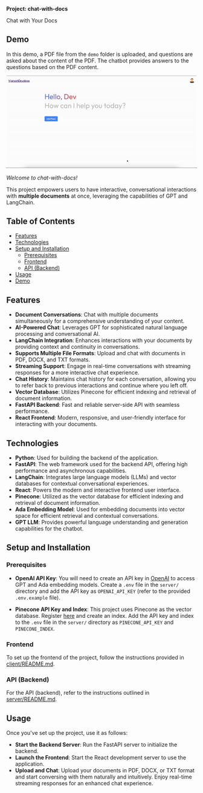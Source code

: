 **Project: chat-with-docs**

Chat with Your Docs

## Demo

In this demo, a PDF file from the `demo` folder is uploaded, and questions are asked about the content of the PDF. The chatbot provides answers to the questions based on the PDF content.

![Demo GIF](demo/demo.gif)

_Welcome to chat-with-docs!_

This project empowers users to have interactive, conversational interactions with **multiple documents** at once, leveraging the capabilities of GPT and LangChain.

## Table of Contents

- [Features](#features)
- [Technologies](#technologies)
- [Setup and Installation](#setup-and-installation)
  - [Prerequisites](#prerequisites)
  - [Frontend](#frontend)
  - [API (Backend)](#api-backend)
- [Usage](#usage)
- [Demo](#demo)

## Features

- **Document Conversations**: Chat with multiple documents simultaneously for a comprehensive understanding of your content.
- **AI-Powered Chat**: Leverages GPT for sophisticated natural language processing and conversational AI.
- **LangChain Integration**: Enhances interactions with your documents by providing context and continuity in conversations.
- **Supports Multiple File Formats**: Upload and chat with documents in PDF, DOCX, and TXT formats.
- **Streaming Support**: Engage in real-time conversations with streaming responses for a more interactive chat experience.
- **Chat History**: Maintains chat history for each conversation, allowing you to refer back to previous interactions and continue where you left off.
- **Vector Database**: Utilizes Pinecone for efficient indexing and retrieval of document information.
- **FastAPI Backend**: Fast and reliable server-side API with seamless performance.
- **React Frontend**: Modern, responsive, and user-friendly interface for interacting with your documents.

## Technologies

- **Python**: Used for building the backend of the application.
- **FastAPI**: The web framework used for the backend API, offering high performance and asynchronous capabilities.
- **LangChain**: Integrates large language models (LLMs) and vector databases for contextual conversational experiences.
- **React**: Powers the modern and interactive frontend user interface.
- **Pinecone**: Utilized as the vector database for efficient indexing and retrieval of document information.
- **Ada Embedding Model**: Used for embedding documents into vector space for efficient retrieval and contextual conversations.
- **GPT LLM**: Provides powerful language understanding and generation capabilities for the chatbot.

## Setup and Installation

### Prerequisites

- **OpenAI API Key**: You will need to create an API key in [OpenAI](https://platform.openai.com/signup) to access GPT and Ada embedding models. Create a `.env` file in the `server/` directory and add the API key as `OPENAI_API_KEY` (refer to the provided `.env.example` file).

- **Pinecone API Key and Index**: This project uses Pinecone as the vector database. Register [here](https://app.pinecone.io/) and create an index. Add the API key and index to the `.env` file in the `server/` directory as `PINECONE_API_KEY` and `PINECONE_INDEX`.

### Frontend

To set up the frontend of the project, follow the instructions provided in [client/README.md](client/README.md).

### API (Backend)

For the API (backend), refer to the instructions outlined in [server/README.md](server/README.md).

## Usage

Once you've set up the project, use it as follows:

- **Start the Backend Server**: Run the FastAPI server to initialize the backend.
- **Launch the Frontend**: Start the React development server to use the application.
- **Upload and Chat**: Upload your documents in PDF, DOCX, or TXT format and start conversing with them naturally and intuitively. Enjoy real-time streaming responses for an enhanced chat experience.
